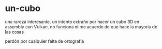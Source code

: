# un-cubo
una rareza interesante, un intento extraño por hacer un cubo 3D en assembly con Vulkan, no funciona ni me acuerdo de que hace la mayoría de las cosas 

perdón por cualquier falta de ortografía 
